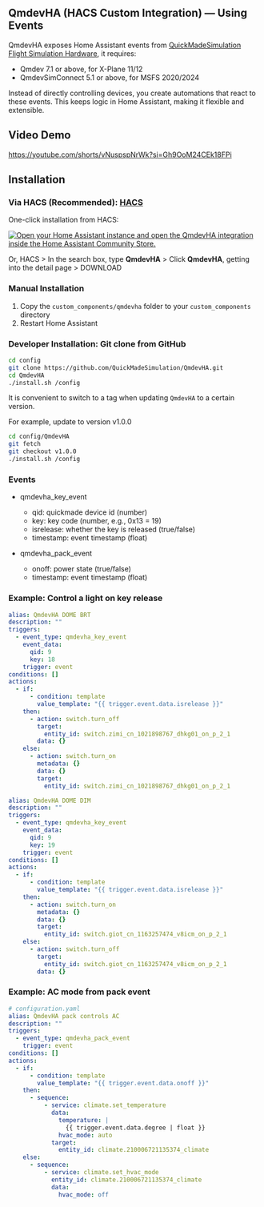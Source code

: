 ## QmdevHA (HACS Custom Integration) — Using Events

QmdevHA exposes Home Assistant events from [QuickMadeSimulation Flight Simulation Hardware](https://x-plane.vip/quickmade/shop/), it requires:

* Qmdev 7.1 or above, for X-Plane 11/12
* QmdevSimConnect 5.1 or above, for MSFS 2020/2024

Instead of directly controlling devices, you create automations that react to these events. This keeps logic in Home Assistant, making it flexible and extensible.

## Video Demo

https://youtube.com/shorts/vNuspspNrWk?si=Gh9OoM24CEk18FPi

## Installation

### Via HACS (Recommended): [HACS](https://hacs.xyz/)

One-click installation from HACS:

[![Open your Home Assistant instance and open the QmdevHA integration inside the Home Assistant Community Store.](https://my.home-assistant.io/badges/hacs_repository.svg)](https://my.home-assistant.io/redirect/hacs_repository/?owner=QuickMadeSimulation&repository=QmdevHA&category=integration)

Or, HACS > In the search box, type **QmdevHA** > Click **QmdevHA**, getting into the detail page > DOWNLOAD


### Manual Installation

1. Copy the `custom_components/qmdevha` folder to your `custom_components` directory
2. Restart Home Assistant

### Developer Installation: Git clone from GitHub

```bash
cd config
git clone https://github.com/QuickMadeSimulation/QmdevHA.git
cd QmdevHA
./install.sh /config
```

It is convenient to switch to a tag when updating `QmdevHA` to a certain version.

For example, update to version v1.0.0

```bash
cd config/QmdevHA
git fetch
git checkout v1.0.0
./install.sh /config
```


### Events

- qmdevha_key_event
  - qid: quickmade device id (number)
  - key: key code (number, e.g., 0x13 = 19)
  - isrelease: whether the key is released (true/false)
  - timestamp: event timestamp (float)

- qmdevha_pack_event
  - onoff: power state (true/false)
  - timestamp: event timestamp (float)

### Example: Control a light on key release

```yaml
alias: QmdevHA DOME BRT
description: ""
triggers:
  - event_type: qmdevha_key_event
    event_data:
      qid: 9
      key: 18
    trigger: event
conditions: []
actions:
  - if:
      - condition: template
        value_template: "{{ trigger.event.data.isrelease }}"
    then:
      - action: switch.turn_off
        target:
          entity_id: switch.zimi_cn_1021898767_dhkg01_on_p_2_1
        data: {}
    else:
      - action: switch.turn_on
        metadata: {}
        data: {}
        target:
          entity_id: switch.zimi_cn_1021898767_dhkg01_on_p_2_1
```

```yaml
alias: QmdevHA DOME DIM
description: ""
triggers:
  - event_type: qmdevha_key_event
    event_data:
      qid: 9
      key: 19
    trigger: event
conditions: []
actions:
  - if:
      - condition: template
        value_template: "{{ trigger.event.data.isrelease }}"
    then:
      - action: switch.turn_on
        metadata: {}
        data: {}
        target:
          entity_id: switch.giot_cn_1163257474_v8icm_on_p_2_1
    else:
      - action: switch.turn_off
        target:
          entity_id: switch.giot_cn_1163257474_v8icm_on_p_2_1
        data: {}

```

### Example: AC mode from pack event

```yaml
# configuration.yaml
alias: QmdevHA pack controls AC
description: ""
triggers:
  - event_type: qmdevha_pack_event
    trigger: event
conditions: []
actions:
  - if:
      - condition: template
        value_template: "{{ trigger.event.data.onoff }}"
    then:
      - sequence:
          - service: climate.set_temperature
            data:
              temperature: |
                {{ trigger.event.data.degree | float }}
              hvac_mode: auto
            target:
              entity_id: climate.210006721135374_climate
    else:
      - sequence:
          - service: climate.set_hvac_mode
            entity_id: climate.210006721135374_climate
            data:
              hvac_mode: off

```

